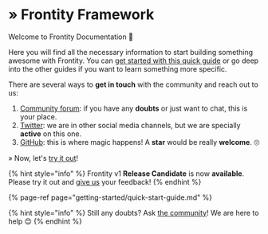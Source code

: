# » Frontity Framework

Welcome to Frontity Documentation 👋

Here you will find all the necessary information to start building something awesome with Frontity. You can [get started with this quick guide](getting-started/quick-start-guide.md) or go deep into the other guides if you want to learn something more specific.

There are several ways to **get in touch** with the community and reach out to us:

1. [Community forum](https://community.frontity.org): if you have any **doubts** or just want to chat, this is your place.
2. [Twitter](https://twitter.com/frontity): we are in other social media channels, but we are specially **active** on this one.
3. [GitHub](https://github.com/frontity/frontity): this is where magic happens! A **star** would be really **welcome**. 🙄

» Now, let's [try it out](getting-started/quick-start-guide.md)! 

{% hint style="info" %}
Frontity v1 **Release Candidate** is now **available**. Please try it out and [give us](https://community.frontity.org/?utm_source=docs&utm_medium=rc-notification&utm_campaign=rc-launch) your feedback!
{% endhint %}



{% page-ref page="getting-started/quick-start-guide.md" %}



{% hint style="info" %}
Still any doubts? Ask [the community](https://community.frontity.org/)! We are here to help 😊
{% endhint %}

